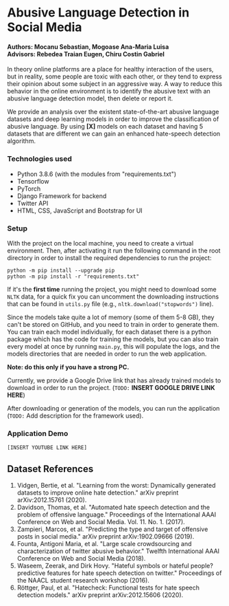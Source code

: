 # Abusive Language Detection in Social Media
#### Authors: Mocanu Sebastian, Mogoase Ana-Maria Luisa <br> Advisors: Rebedea Traian Eugen, Chiru Costin Gabriel


In theory online platforms are a place for healthy interaction of the users, but in reality,
some people are toxic with each other, or they tend to express their opinion about some subject
in an aggressive way. A way to reduce this behavior in the online environment is to identify 
the abusive text with an abusive language detection model, then delete or report it.

We provide an analysis over the existent state-of-the-art abusive language datasets and deep learning models in order 
to improve the classification of abusive language. By using **[X]** models on each dataset and having 5 datasets
that are different we can gain an enhanced hate-speech detection algorithm.

### Technologies used

- Python 3.8.6 (with the modules from "requirements.txt")
- Tensorflow
- PyTorch
- Django Framework for backend
- Twitter API
- HTML, CSS, JavaScript and Bootstrap for UI


### Setup
With the project on the local machine, you need to create a virtual environment. Then, after 
activating it run the following command in the root directory in order to install the required
dependencies to run the project:
```
python -m pip install --upgrade pip
python -m pip install -r "requirements.txt"
```
If it's the **first time** running the project, you might need to download some `NLTK` data, for a quick
fix you can uncomment the downloading instructions that can be found in `utils.py` file (e.g., 
`nltk.download("stopwords")` line). 

Since the models take quite a lot of memory (some of them 5-8 GB), they can't be stored on GitHub, 
and you need to train in order to generate them. 
You can train each model individually, for each dataset there is a python package which has the 
code for training the models, but you can also train every model at once by running `main.py`, this will 
populate the logs, and the models directories that are needed in order to run the web application.

**Note: do this only if you have a strong PC.** 

Currently, we provide a Google Drive link that has already trained models to download in order to 
run the project. (`TODO:` **INSERT GOOGLE DRIVE LINK HERE**)



After downloading or generation of the models, you can run the application (`TODO:` Add description for 
the framework used).


### Application Demo
```
[INSERT YOUTUBE LINK HERE]
```

## Dataset References
1. Vidgen, Bertie, et al. "Learning from the worst: Dynamically generated datasets to improve online hate detection." 
   arXiv preprint arXiv:2012.15761 (2020).
2. Davidson, Thomas, et al. "Automated hate speech detection and the problem of
   offensive language." Proceedings of the International AAAI Conference on Web and
   Social Media. Vol. 11. No. 1. (2017).
3. Zampieri, Marcos, et al. "Predicting the type and target of offensive posts in social media." arXiv 
   preprint arXiv:1902.09666 (2019).
4. Founta, Antigoni Maria, et al. "Large scale crowdsourcing and characterization of twitter abusive behavior." Twelfth
   International AAAI Conference on Web and Social Media (2018).
5. Waseem, Zeerak, and Dirk Hovy. "Hateful symbols or hateful people? predictive features for hate speech detection on 
   twitter." Proceedings of the NAACL student research workshop (2016).
6. Röttger, Paul, et al. "Hatecheck: Functional tests for hate speech detection models." arXiv preprint arXiv:2012.15606 (2020).
   